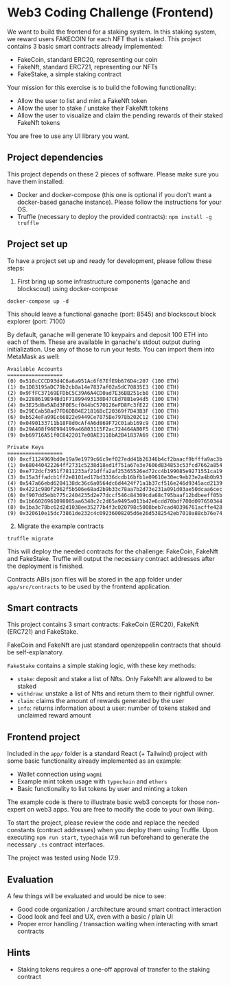 Web3 Coding Challenge (Frontend)
====

We want to build the frontend for a staking system. In this staking system, we reward users FAKECOIN for each NFT that is staked. This project contains 3 basic smart contracts already implemented:

- FakeCoin, standard ERC20, representing our coin
- FakeNft, standard ERC721, representing our NFTs
- FakeStake, a simple staking contract

Your mission for this exercise is to build the following functionality:

- Allow the user to list and mint a FakeNft token
- Allow the user to stake / unstake their FakeNft tokens
- Allow the user to visualize and claim the pending rewards of their staked FakeNft tokens

You are free to use any UI library you want.

## Project dependencies

This project depends on these 2 pieces of software. Please make sure you have them installed:

- Docker and docker-compose (this one is optional if you don't want a docker-based ganache instance). Please follow the instructions for your OS.
- Truffle (necessary to deploy the provided contracts): `npm install -g truffle`

## Project set up

To have a project set up and ready for development, please follow these steps:

1. First bring up some infrastructure components (ganache and blockscout) using docker-compose

```
docker-compose up -d
```

This should leave a functional ganache (port: 8545) and blockscout block explorer (port: 7100)

By default, ganache will generate 10 keypairs and deposit 100 ETH into each of them. These are available in ganache's stdout output during initialization. Use any of those to run your tests. You can import them into MetaMask as well:

```
Available Accounts
==================
(0) 0x510cCCCD93d4C6a6a951Ac6f67EfE9b676D4c207 (100 ETH)
(1) 0x1D83195aDC79b2cb8a14e7837af02a5dC70835E3 (100 ETH)
(2) 0x9FfFC37169EFDbC5C39A6A4CD0ad7E36BB251cb8 (100 ETH)
(3) 0x2288619E94Bd1F71899493130D47CEd78B1e94d5 (100 ETH)
(4) 0x3E25d8e5AEd3F0E5cf044bC570126eFD8Fc3fE22 (100 ETH)
(5) 0x29ECab58ad7FD6DB04E21816BcE20369f7D43B3F (100 ETH)
(6) 0xb524eFa99Ec66822e9449Ce7875Be7978b202C12 (100 ETH)
(7) 0x0490133711b18F8d0cAf4A6d869F72C01ab169c9 (100 ETH)
(8) 0x29A408f96E994199a46803115F2ac724464AB0F5 (100 ETH)
(9) 0xb69716A51f0C8422017e08AE3118bA2B41837A69 (100 ETH)

Private Keys
==================
(0) 0xcf1124969bd0e19a9e1979c66c9ef027edd41b26346b4cf2baacf9bfffa9ac3b
(1) 0x680440422264ff2731c5238d18ed1f751a67e3e7606d834853c53fcd7662a854
(2) 0xe772dcf3951f7811233af21dffa2af25365526ed72cc4b199085e9271551ca19
(3) 0x15a3ffadcb1ff2e8101ed17bd3336dcdb16bfb1e09610e30ec9eb23e2a4b0b93
(4) 0x547a66ebd6204138dc36c6a0564dc6d4424f71a1b37cf516e246d9345acd2139
(5) 0x4221c980f2962f5b506e68ad2b9b33c78aa7b2d73e231a091d03ae50dcaa6cec
(6) 0xf907dd5ebb775c2404235d2e77dccf546c84309cda68c795baaf12bdbeeff05b
(7) 0x1b66026961098085aa6348c2c2d65a9495a013b42e6cdd70bdf700d097650344
(8) 0x1ba3c78bc62d2d1038ee35277b4f3c020798c5008beb7cad40396761acffe428
(9) 0x320610e15dc73861de232c4c09236008205d6e26d5382542eb7010a88cb76e74
```

2. Migrate the example contracts

```
truffle migrate
```

This will deploy the needed contracts for the challenge: FakeCoin, FakeNft and FakeStake. Truffle will output the necessary contract addresses after the deployment is finished.

Contracts ABIs json files will be stored in the app folder under `app/src/contracts` to be used by the frontend application.

## Smart contracts

This project contains 3 smart contracts: FakeCoin (ERC20), FakeNft (ERC721) and FakeStake.

FakeCoin and FakeNft are just standard openzeppelin contracts that should be self-explanatory.

`FakeStake` contains a simple staking logic, with these key methods:

* `stake`: deposit and stake a list of Nfts. Only FakeNft are allowed to be staked
* `withdraw`: unstake a list of Nfts and return them to their rightful owner.
* `claim`: claims the amount of rewards generated by the user
* `info`: returns information about a user: number of tokens staked and unclaimed reward amount

## Frontend project

Included in the `app/` folder is a standard React (+ Tailwind) project with some basic functionality already implemented as an example:

* Wallet connection using `wagmi`
* Example mint token usage with `typechain` and `ethers`
* Basic functionality to list tokens by user and minting a token

The example code is there to illustrate basic web3 concepts for those non-expert on web3 apps. You are free to modify the code to your own liking.

To start the project, please review the code and replace the needed constants (contract addresses) when you deploy them using Truffle. Upon executing `npm run start`, `typechain` will run beforehand to generate the necessary `.ts` contract interfaces.

The project was tested using Node 17.9.

## Evaluation

A few things will be evaluated and would be nice to see:

* Good code organization / architecture around smart contract interaction
* Good look and feel and UX, even with a basic / plain UI
* Proper error handling / transaction waiting when interacting with smart contracts

## Hints

* Staking tokens requires a one-off approval of transfer to the staking contract